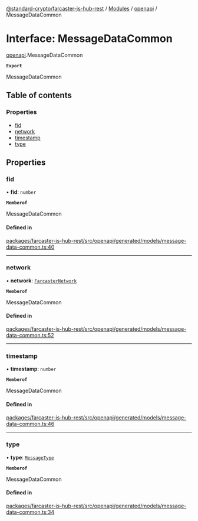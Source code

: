 [@standard-crypto/farcaster-js-hub-rest](../README.md) / [Modules](../modules.md) / [openapi](../modules/openapi.md) / MessageDataCommon

# Interface: MessageDataCommon

[openapi](../modules/openapi.md).MessageDataCommon

**`Export`**

MessageDataCommon

## Table of contents

### Properties

- [fid](openapi.MessageDataCommon.md#fid)
- [network](openapi.MessageDataCommon.md#network)
- [timestamp](openapi.MessageDataCommon.md#timestamp)
- [type](openapi.MessageDataCommon.md#type)

## Properties

### fid

• **fid**: `number`

**`Memberof`**

MessageDataCommon

#### Defined in

[packages/farcaster-js-hub-rest/src/openapi/generated/models/message-data-common.ts:40](https://github.com/standard-crypto/farcaster-js/blob/main/packages/farcaster-js-hub-rest/src/openapi/generated/models/message-data-common.ts#L40)

___

### network

• **network**: [`FarcasterNetwork`](../enums/openapi.FarcasterNetwork.md)

**`Memberof`**

MessageDataCommon

#### Defined in

[packages/farcaster-js-hub-rest/src/openapi/generated/models/message-data-common.ts:52](https://github.com/standard-crypto/farcaster-js/blob/main/packages/farcaster-js-hub-rest/src/openapi/generated/models/message-data-common.ts#L52)

___

### timestamp

• **timestamp**: `number`

**`Memberof`**

MessageDataCommon

#### Defined in

[packages/farcaster-js-hub-rest/src/openapi/generated/models/message-data-common.ts:46](https://github.com/standard-crypto/farcaster-js/blob/main/packages/farcaster-js-hub-rest/src/openapi/generated/models/message-data-common.ts#L46)

___

### type

• **type**: [`MessageType`](../enums/openapi.MessageType.md)

**`Memberof`**

MessageDataCommon

#### Defined in

[packages/farcaster-js-hub-rest/src/openapi/generated/models/message-data-common.ts:34](https://github.com/standard-crypto/farcaster-js/blob/main/packages/farcaster-js-hub-rest/src/openapi/generated/models/message-data-common.ts#L34)
